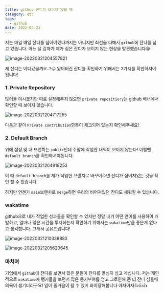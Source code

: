 ```yaml
---
title: github 잔디가 보이지 않을 때
category: etc
tags:
  - github
date: 2022-03-21
---
```


저는 매일 매일 잔디를 심어야겠다까지는 아니지만 최선을 다해서 `github`에 잔디를 심고 있습니다. 어느 날 갑자기 제가 심은 잔디가 보이지 않는 현상을 발견했습니다😫

![image-20220321204557821](../../assets/images/posts/2022-03-21-post-github-zandi/image-20220321204557821.png)

제 잔디는 어디갔을까요..?😑 잃어버린 잔디를 확인하기 위해서는 2가지를 확인하셔야 됩니다!

### 1. Private Repository

많이들 아시겠지만 따로 설정해주지 않으면 `private repositiory`는 github 배너에서 확인할 때 보이지 않습니다.

![image-20220321204717255](../../assets/images/posts/2022-03-21-post-github-zandi/image-20220321204717255.png)

다음과 같이 `Private contribution`항목이 체크되어 있는지 확인해주세요!

### 2. Default Branch

위에 설정 및 내 브랜치는 `public`인데 주말에 작업한 내역이 보이지 않는다! 이럴땐 `default branch`를 확인하셔야됩니다.

![image-20220321204918253](../../assets/images/posts/2022-03-21-post-github-zandi/image-20220321204918253.png)

이 때 `default branch`를 제가 작업한 브랜치로 바꾸어주면 잔디가 심어져있는 것을 확인 할 수 있습니다.

하지만 언젠가 `main`브랜치로 `merge`하면 우리의 비어져있던 잔디도 채워질 수 있습니다.

### wakatime

github으로 내가 작업한 성과들을 확인할 수 있지만 정말 내가 어떤 언어를 사용하여 개발하고, 얼마나 많은 시간을 투자하는지 확인하기 위해서는 `wakatime`만큼 좋은게 없다고 생각합니다. 그래서 공유드립니다!

![image-20220321210338883](../../assets/images/posts/2022-03-21-post-github-zandi/image-20220321210338883.png)

![image-20220321205623645](../../assets/images/posts/2022-03-21-post-github-zandi/image-20220321205623645.png)

### 마치며

기업에서 `github`에 잔디를 보면서 많은 분들이 잔디를 열심히 심고 계십니다. 저는 개인적으로 `wakatime`에 랭커들을 보면서 많은 동기부여를 얻고 그로인해 좀 더 잔디 심을때 의욕이 생기더라구요! 일이 즐거움이 될 수 있게 화이팅해봅니다 아자아자👍👍👍
